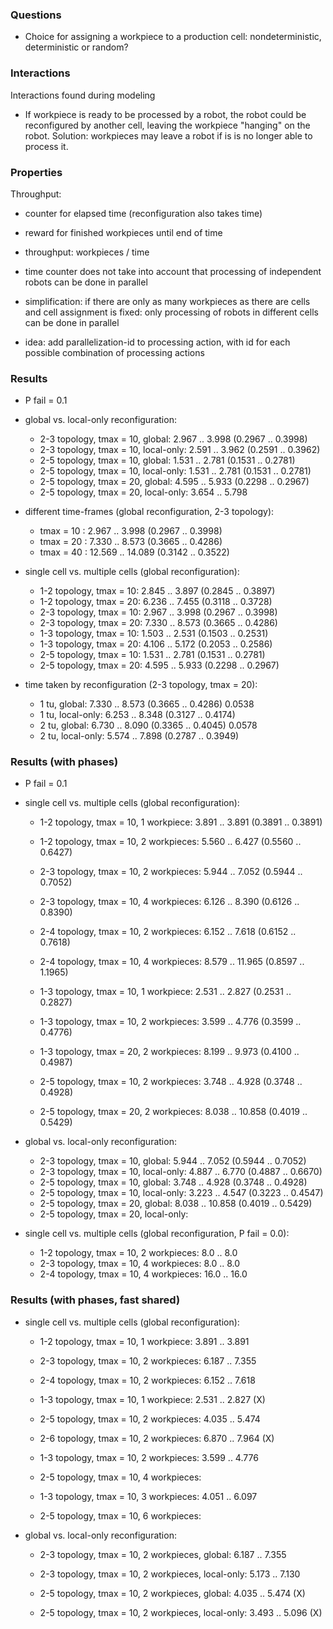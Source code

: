 ### Questions

- Choice for assigning a workpiece to a production cell: nondeterministic, deterministic or random?

### Interactions

Interactions found during modeling

- If workpiece is ready to be processed by a robot, the robot could be
  reconfigured by another cell, leaving the workpiece "hanging" on the robot.
  Solution: workpieces may leave a robot if is is no longer able to process it.

### Properties

Throughput:
- counter for elapsed time (reconfiguration also takes time)
- reward for finished workpieces until end of time
- throughput: workpieces / time

- time counter does not take into account that processing of independent robots
  can be done in parallel
- simplification: if there are only as many workpieces as there are cells and
  cell assignment is fixed: only processing of robots in different cells can be
  done in parallel
- idea: add parallelization-id to processing action, with id for each possible
  combination of processing actions

### Results

- P fail = 0.1

- global vs. local-only reconfiguration:
    * 2-3 topology, tmax = 10, global:     2.967 .. 3.998 (0.2967 .. 0.3998)
    * 2-3 topology, tmax = 10, local-only: 2.591 .. 3.962 (0.2591 .. 0.3962)
    * 2-5 topology, tmax = 10, global:     1.531 .. 2.781 (0.1531 .. 0.2781)
    * 2-5 topology, tmax = 10, local-only: 1.531 .. 2.781 (0.1531 .. 0.2781)
    * 2-5 topology, tmax = 20, global:     4.595 .. 5.933 (0.2298 .. 0.2967)
    * 2-5 topology, tmax = 20, local-only: 3.654 .. 5.798

- different time-frames (global reconfiguration, 2-3 topology):
    * tmax = 10 :  2.967 ..  3.998 (0.2967 .. 0.3998)
    * tmax = 20 :  7.330 ..  8.573 (0.3665 .. 0.4286)
    * tmax = 40 : 12.569 .. 14.089 (0.3142 .. 0.3522)

- single cell vs. multiple cells (global reconfiguration):
    * 1-2 topology, tmax = 10: 2.845 .. 3.897 (0.2845 .. 0.3897)
    * 1-2 topology, tmax = 20: 6.236 .. 7.455 (0.3118 .. 0.3728)
    * 2-3 topology, tmax = 10: 2.967 .. 3.998 (0.2967 .. 0.3998)
    * 2-3 topology, tmax = 20: 7.330 .. 8.573 (0.3665 .. 0.4286)
    * 1-3 topology, tmax = 10: 1.503 .. 2.531 (0.1503 .. 0.2531)
    * 1-3 topology, tmax = 20: 4.106 .. 5.172 (0.2053 .. 0.2586)
    * 2-5 topology, tmax = 10: 1.531 .. 2.781 (0.1531 .. 0.2781)
    * 2-5 topology, tmax = 20: 4.595 .. 5.933 (0.2298 .. 0.2967)

- time taken by reconfiguration (2-3 topology, tmax = 20):
    * 1 tu, global:     7.330 .. 8.573 (0.3665 .. 0.4286) 0.0538
    * 1 tu, local-only: 6.253 .. 8.348 (0.3127 .. 0.4174)
    * 2 tu, global:     6.730 .. 8.090 (0.3365 .. 0.4045) 0.0578
    * 2 tu, local-only: 5.574 .. 7.898 (0.2787 .. 0.3949)

### Results (with phases)

- P fail = 0.1

- single cell vs. multiple cells (global reconfiguration):
    * 1-2 topology, tmax = 10, 1 workpiece:  3.891 ..  3.891 (0.3891 .. 0.3891)
    * 1-2 topology, tmax = 10, 2 workpieces: 5.560 ..  6.427 (0.5560 .. 0.6427)
    * 2-3 topology, tmax = 10, 2 workpieces: 5.944 ..  7.052 (0.5944 .. 0.7052)
    * 2-3 topology, tmax = 10, 4 workpieces: 6.126 ..  8.390 (0.6126 .. 0.8390)
    * 2-4 topology, tmax = 10, 2 workpieces: 6.152 ..  7.618 (0.6152 .. 0.7618)
    * 2-4 topology, tmax = 10, 4 workpieces: 8.579 .. 11.965 (0.8597 .. 1.1965)

    * 1-3 topology, tmax = 10, 1 workpiece:  2.531 ..  2.827 (0.2531 .. 0.2827)
    * 1-3 topology, tmax = 10, 2 workpieces: 3.599 ..  4.776 (0.3599 .. 0.4776)
    * 1-3 topology, tmax = 20, 2 workpieces: 8.199 ..  9.973 (0.4100 .. 0.4987)
    * 2-5 topology, tmax = 10, 2 workpieces: 3.748 ..  4.928 (0.3748 .. 0.4928)
    * 2-5 topology, tmax = 20, 2 workpieces: 8.038 .. 10.858 (0.4019 .. 0.5429)

- global vs. local-only reconfiguration:
    * 2-3 topology, tmax = 10, global:     5.944 ..  7.052 (0.5944 .. 0.7052)
    * 2-3 topology, tmax = 10, local-only: 4.887 ..  6.770 (0.4887 .. 0.6670)
    * 2-5 topology, tmax = 10, global:     3.748 ..  4.928 (0.3748 .. 0.4928)
    * 2-5 topology, tmax = 10, local-only: 3.223 ..  4.547 (0.3223 .. 0.4547)
    * 2-5 topology, tmax = 20, global:     8.038 .. 10.858 (0.4019 .. 0.5429)
    * 2-5 topology, tmax = 20, local-only:

- single cell vs. multiple cells (global reconfiguration, P fail = 0.0):
    * 1-2 topology, tmax = 10, 2 workpieces:  8.0 ..  8.0
    * 2-3 topology, tmax = 10, 4 workpieces:  8.0 ..  8.0
    * 2-4 topology, tmax = 10, 4 workpieces: 16.0 .. 16.0

### Results (with phases, fast shared)

- single cell vs. multiple cells (global reconfiguration):
    * 1-2 topology, tmax = 10, 1 workpiece:  3.891 .. 3.891
    * 2-3 topology, tmax = 10, 2 workpieces: 6.187 .. 7.355
    * 2-4 topology, tmax = 10, 2 workpieces: 6.152 .. 7.618

    * 1-3 topology, tmax = 10, 1 workpiece:  2.531 .. 2.827 (X)
    * 2-5 topology, tmax = 10, 2 workpieces: 4.035 .. 5.474
    * 2-6 topology, tmax = 10, 2 workpieces: 6.870 .. 7.964 (X)

    * 1-3 topology, tmax = 10, 2 workpieces: 3.599 .. 4.776
    * 2-5 topology, tmax = 10, 4 workpieces:

    * 1-3 topology, tmax = 10, 3 workpieces: 4.051 .. 6.097
    * 2-5 topology, tmax = 10, 6 workpieces:

- global vs. local-only reconfiguration:
    * 2-3 topology, tmax = 10, 2 workpieces, global:     6.187 .. 7.355
    * 2-3 topology, tmax = 10, 2 workpieces, local-only: 5.173 .. 7.130

    * 2-5 topology, tmax = 10, 2 workpieces, global:     4.035 .. 5.474 (X)
    * 2-5 topology, tmax = 10, 2 workpieces, local-only: 3.493 .. 5.096 (X)

